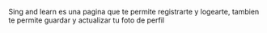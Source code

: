 Sing and learn es una pagina que te permite registrarte y logearte, tambien te permite guardar y actualizar tu foto de perfil
